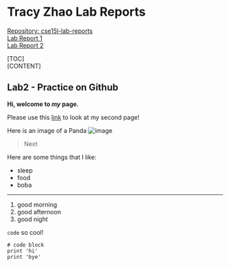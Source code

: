 # Tracy Zhao Lab Reports
[Repository: cse15l-lab-reports](https://github.com/pandasrcute/cse15l-lab-reports) <br>
[Lab Report 1](https://pandasrcute.github.io/cse15l-lab-reports/lab-reports-1-week-2.html) <br>
[Lab Report 2]() 

<div id="sideMenu"> 
	[TOC] 
</div> 
<div id="mainContent"> 
	[CONTENT] 
</div> 

## Lab2 - Practice on Github

**Hi, welcome to *my* page.**

Please use this [link](https://pandasrcute.github.io/cse15l-lab-reports/second.html) to look at my second page!

Here is an image of a Panda ![image](https://images.unsplash.com/photo-1622892735236-a3c8f017d45e?ixlib=rb-1.2.1&ixid=MnwxMjA3fDB8MHxwaG90by1wYWdlfHx8fGVufDB8fHx8&auto=format&fit=crop&w=870&q=80)

> Next

Here are some things that I like:

* sleep
* food
* boba

---

1. good morning
2. good afternoon
3. good night

`code` so cool!

```
# code block
print 'hi'
print 'bye'
```
